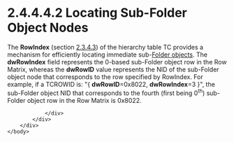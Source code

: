 <html dir="LTR" xmlns:mshelp="http://msdn.microsoft.com/mshelp" xmlns:ddue="http://ddue.schemas.microsoft.com/authoring/2003/5" xmlns:xlink="http://www.w3.org/1999/xlink" xmlns:tool="http://www.microsoft.com/tooltip">
    <head>
        <meta http-equiv="Content-Type" content="text/html; CHARSET=utf-8"></meta>
        <meta name="save" content="history"></meta>
        <title>2.4.4.4.2 Locating Sub-Folder Object Nodes</title>
        <xml>
            <mshelp:toctitle title="2.4.4.4.2 Locating Sub-Folder Object Nodes"></mshelp:toctitle>
            <mshelp:rltitle title="[MS-PST]: Locating Sub-Folder Object Nodes"></mshelp:rltitle>
            <mshelp:keyword index="A" term="7ed1b488-f119-4d0c-be70-015dd360fc6d"></mshelp:keyword>
            <mshelp:attr name="DCSext.ContentType" value="open specification"></mshelp:attr>
            <mshelp:attr name="AssetID" value="7ed1b488-f119-4d0c-be70-015dd360fc6d"></mshelp:attr>
            <mshelp:attr name="TopicType" value="kbRef"></mshelp:attr>
            <mshelp:attr name="DCSext.Title" value="[MS-PST]: Locating Sub-Folder Object Nodes" />
        </xml>
    </head>
    <body>
        <div id="header">
            <h1 class="heading">2.4.4.4.2 Locating Sub-Folder Object Nodes</h1>
        </div>
        <div id="mainSection">
            <div id="mainBody">
                <div id="allHistory" class="saveHistory"></div>
                <div id="sectionSection0" class="section" name="collapseableSection">
                    

<p>The <b>RowIndex</b> (section <a href="bba20ff2-75fd-474a-b3e7-a46f0d9116db.htm">2.3.4.3</a>) of the hierarchy
table TC provides a mechanism for efficiently locating immediate sub-<a href="08220cc9-69b1-4072-a2e7-2a0ff201d505.htm#gt_0682daa7-c1b8-419b-8a32-6048833d0b72">Folder objects</a>. The <b>dwRowIndex</b>
field represents the 0-based sub-Folder object row in the Row Matrix, whereas
the <b>dwRowID</b> value represents the NID of the sub-Folder object node that
corresponds to the row specified by RowIndex. For example, if a TCROWID is:
&quot;{ <b>dwRowID</b>=0x8022, <b>dwRowIndex</b>=3 }&quot;, the sub-Folder
object NID that corresponds to the fourth (first being 0<sup>th</sup>)
sub-Folder object row in the Row Matrix is 0x8022.</p>


                </div>
            </div>
        </div>
    </body>
</html>